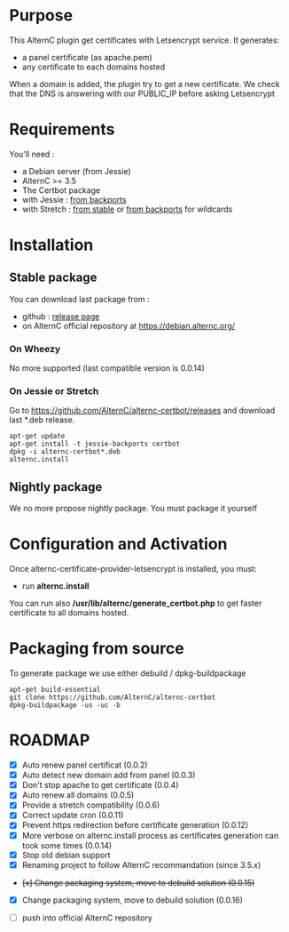 # Purpose

This AlternC plugin get certificates with Letsencrypt service. It generates:
* a panel certificate (as apache.pem)
* any certificate to each domains hosted

When a domain is added, the plugin try to get a new certificate.
We check that the DNS is answering with our PUBLIC_IP before asking Letsencrypt

# Requirements

You'll need :
* a Debian server (from Jessie)
* AlternC >= 3.5
* The Certbot package
 * with Jessie : [from backports](https://packages.debian.org/jessie-backports/certbot)
 * with Stretch : [from stable](https://packages.debian.org/stretch/certbot) or [from backports](https://packages.debian.org/stretch-backports/certbot) for wildcards


# Installation

## Stable package

You can download last package from :
* github : [release page](../../releases/latest)
* on AlternC official repository at https://debian.alternc.org/

### On Wheezy

No more supported (last compatible version is 0.0.14)

### On Jessie or Stretch

Go to https://github.com/AlternC/alternc-certbot/releases and download last *.deb release.

```shell
apt-get update
apt-get install -t jessie-backports certbot
dpkg -i alternc-certbot*.deb
alternc.install
```

## Nightly package

We no more propose nightly package. You must package it yourself

# Configuration and Activation

Once alternc-certificate-provider-letsencrypt is installed, you must:
* run **alternc.install**

You can run also **/usr/lib/alternc/generate_certbot.php** to get faster certificate to all domains hosted.

# Packaging from source

To generate package we use either debuild / dpkg-buildpackage

```shell
apt-get build-essential
git clone https://github.com/AlternC/alternc-certbot
dpkg-buildpackage -us -uc -b
```


# ROADMAP

* [x] Auto renew panel certificat (0.0.2)
* [x] Auto detect new domain add from panel (0.0.3)
* [x] Don't stop apache to get certificate (0.0.4)
* [x] Auto renew all domains (0.0.5)
* [x] Provide a stretch compatibility (0.0.6)
* [x] Correct update cron (0.0.11)
* [x] Prevent https redirection before certificate generation (0.0.12)
* [x] More verbose on alternc.install process as certificates generation can took some times (0.0.14)
* [x] Stop old debian support
* [x] Renaming project to follow AlternC recommandation (since 3.5.x)
* ~~[x] Change packaging system, move to debuild solution (0.0.15)~~
* [x] Change packaging system, move to debuild solution (0.0.16)
* [ ] push into official AlternC repository


